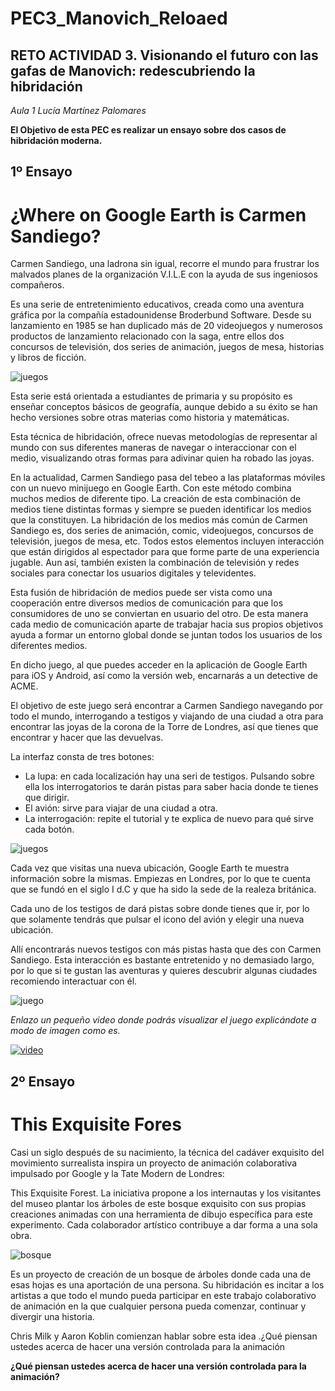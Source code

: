 # **PEC3_Manovich_Reloaed**
##  RETO ACTIVIDAD 3. Visionando el futuro con las gafas de Manovich: redescubriendo la hibridación

*Aula 1
Lucía Martínez Palomares*

**El Objetivo de esta PEC es realizar un ensayo sobre dos casos de hibridación moderna.**

## 1º Ensayo
# ¿Where on Google Earth is Carmen Sandiego? 

Carmen Sandiego, una ladrona sin igual, recorre el mundo para frustrar los malvados planes de la organización V.I.L.E con la ayuda de sus ingeniosos compañeros.

Es una serie de entretenimiento educativos, creada como una aventura gráfica por la compañía estadounidense Broderbund Software. Desde su lanzamiento en 1985 se han duplicado más de 20 videojuegos y numerosos productos de lanzamiento relacionado con la saga, entre ellos dos concursos de televisión, dos series de animación, juegos de mesa, historias y libros de ficción.

![juegos](https://m.media-amazon.com/images/I/81LKK3nognL._AC_SX355_.jpg)

Esta serie está orientada a estudiantes de primaria y su propósito es enseñar conceptos básicos de geografía, aunque debido a su éxito se han hecho versiones sobre otras materias como historia y matemáticas.

Esta técnica de hibridación, ofrece nuevas metodologías de representar al mundo con sus diferentes maneras de navegar o interaccionar con el medio, visualizando otras formas para adivinar quien ha robado las joyas.

En la actualidad, Carmen Sandiego pasa del tebeo a las plataformas móviles con un nuevo minijuego en Google Earth. Con este método combina muchos medios de diferente tipo. La creación de esta combinación de medios tiene distintas formas y siempre se pueden identificar los medios que la constituyen.
La hibridación de los medios más común de Carmen Sandiego es, dos series de animación, comic, videojuegos, concursos de televisión, juegos de mesa, etc. Todos estos elementos incluyen interacción que están dirigidos al espectador para que forme parte de una experiencia jugable. Aun así, también existen la combinación de televisión y redes sociales para conectar los usuarios digitales y televidentes. 

Esta fusión de hibridación de medios puede ser vista como una cooperación entre diversos medios de comunicación para que los consumidores de uno se conviertan en usuario del otro. De esta manera cada medio de comunicación aparte de trabajar hacia sus propios objetivos ayuda a formar un entorno global donde se juntan todos los usuarios de los diferentes medios.

En dicho juego, al que puedes acceder en la aplicación de Google Earth para iOS y Android, así como la versión web, encarnarás a un detective de ACME.

El objetivo de este juego será encontrar a Carmen Sandiego navegando por todo el mundo, interrogando a testigos y viajando de una ciudad a otra para encontrar las joyas de la corona de la Torre de Londres, así que tienes que encontrar y hacer que las devuelvas.

La interfaz consta de tres botones:
- La lupa: en cada localización hay una seri de testigos. Pulsando sobre ella los interrogatorios te darán pistas para saber hacia donde te tienes que dirigir.
- El avión: sirve para viajar de una ciudad a otra.
- La interrogación: repite el tutorial y te explica de nuevo para qué sirve cada botón.

![juegos](https://s1.eestatic.com/2019/06/18/elandroidelibre/el_androide_libre_407222260_181073196_1200x867.jpg)

Cada vez que visitas una nueva ubicación, Google Earth te muestra información sobre la mismas. Empiezas en Londres, por lo que te cuenta que se fundó en el siglo I d.C y que ha sido la sede de la realeza británica.

Cada uno de los testigos de dará pistas sobre donde tienes que ir, por lo que solamente tendrás que pulsar el icono del avión y elegir una nueva ubicación.

Allí encontrarás nuevos testigos con más pistas hasta que des con Carmen Sandiego.
Esta interacción es bastante entretenido y no demasiado largo, por lo que si te gustan las aventuras y quieres descubrir algunas ciudades recomiendo interactuar con él.

![juego](https://i.blogs.es/37a511/juego-carmen-sandiego/450_1000.jpg)

*Enlazo un pequeño video donde podrás visualizar el juego explicándote a modo de imagen como es.*

[![video](https://play-lh.googleusercontent.com/vA4tG0v4aasE7oIvRIvTkOYTwom07DfqHdUPr6k7jmrDwy_qA_SonqZkw6KX0OXKAdk)](https://www.youtube.com/watch?v=TJRMplV9SpA)

## 2º Ensayo
#  This Exquisite Fores  

Casi un siglo después de su nacimiento, la técnica del cadáver exquisito del movimiento surrealista inspira un proyecto de animación colaborativa impulsado por Google y la Tate Modern de Londres: 

This Exquisite Forest. La iniciativa propone a los internautas y los visitantes del museo plantar los árboles de este bosque exquisito con sus propias creaciones animadas con una herramienta de dibujo específica para este experimento. Cada colaborador artístico contribuye a dar forma a una sola obra.

![bosque](https://fromagosto.files.wordpress.com/2012/07/forest1_0.jpg)

Es un proyecto de creación de un bosque de árboles donde cada una de esas hojas es una aportación de una persona. 
Su hibridación es incitar a los artistas a que todo el mundo pueda participar en este trabajo colaborativo de animación en la que cualquier persona pueda comenzar, continuar y divergir una historia.

Chris Milk y Aaron Koblin comienzan hablar sobre esta idea .¿Qué piensan ustedes acerca de hacer una versión controlada para la animación

**¿Qué piensan ustedes acerca de hacer una versión controlada para la animación?**




